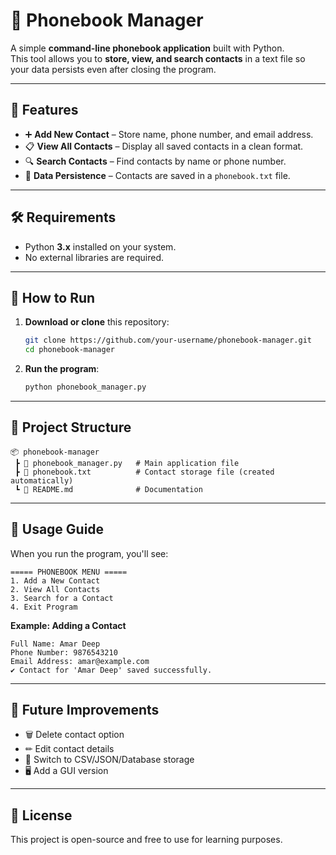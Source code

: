 # 📒 Phonebook Manager

A simple **command-line phonebook application** built with Python.  
This tool allows you to **store, view, and search contacts** in a text file so your data persists even after closing the program.

---

## 📌 Features
- ➕ **Add New Contact** – Store name, phone number, and email address.
- 📋 **View All Contacts** – Display all saved contacts in a clean format.
- 🔍 **Search Contacts** – Find contacts by name or phone number.
- 💾 **Data Persistence** – Contacts are saved in a `phonebook.txt` file.

---

## 🛠 Requirements
- Python **3.x** installed on your system.
- No external libraries are required.

---

## 🚀 How to Run
1. **Download or clone** this repository:
    ```bash
    git clone https://github.com/your-username/phonebook-manager.git
    cd phonebook-manager
    ```

2. **Run the program**:
    ```bash
    python phonebook_manager.py
    ```

---

## 📂 Project Structure
```
📦 phonebook-manager
 ┣ 📜 phonebook_manager.py   # Main application file
 ┣ 📜 phonebook.txt          # Contact storage file (created automatically)
 ┗ 📜 README.md              # Documentation
```

---

## 📖 Usage Guide
When you run the program, you'll see:
```
===== PHONEBOOK MENU =====
1. Add a New Contact
2. View All Contacts
3. Search for a Contact
4. Exit Program
```

**Example: Adding a Contact**
```
Full Name: Amar Deep
Phone Number: 9876543210
Email Address: amar@example.com
✔ Contact for 'Amar Deep' saved successfully.
```

---

## 🧩 Future Improvements
- 🗑 Delete contact option
- ✏ Edit contact details
- 💾 Switch to CSV/JSON/Database storage
- 🖥 Add a GUI version

---

## 📜 License
This project is open-source and free to use for learning purposes.
